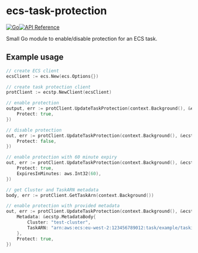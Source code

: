 # ecs-task-protection
[![Go](https://github.com/Thumbscrew/ecs-task-protection/actions/workflows/go.yml/badge.svg)](https://github.com/Thumbscrew/ecs-task-protection/actions/workflows/go.yml)[![API Reference](https://img.shields.io/badge/api-reference-blue.svg)](https://pkg.go.dev/github.com/Thumbscrew/ecs-task-protection)

Small Go module to enable/disable protection for an ECS task.

## Example usage

```go
// create ECS client
ecsClient := ecs.New(ecs.Options{})

// create task protection client
protClient := ecstp.NewClient(ecsClient)

// enable protection
output, err := protClient.UpdateTaskProtection(context.Background(), &ecstp.UpdateTaskProtectionInput{
    Protect: true,
})

// disable protection
out, err := protClient.UpdateTaskProtection(context.Background(), &ecstp.UpdateTaskProtectionInput{
    Protect: false,
})

// enable protection with 60 minute expiry
out, err := protClient.UpdateTaskProtection(context.Background(), &ecstp.UpdateTaskProtectionInput{
    Protect: true,
    ExpiresInMinutes: aws.Int32(60),
})

// get Cluster and TaskARN metadata
body, err := protClient.GetTaskArn(context.Background())

// enable protection with provided metadata
out, err := protClient.UpdateTaskProtection(context.Background(), &ecstp.UpdateTaskProtectionInput{
    Metadata: &ecstp.MetadataBody{
        Cluster: "test-cluster",
        TaskARN: "arn:aws:ecs:eu-west-2:123456789012:task/example/taskid",
    },
    Protect: true,
})
```
